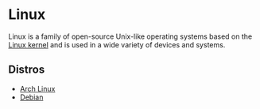 # Linux

Linux is a family of open-source Unix-like operating systems based on the [Linux kernel](kernel) and is used in a wide variety of devices and systems.

## Distros

- [Arch Linux](arch_linux/)
- [Debian](debian/)